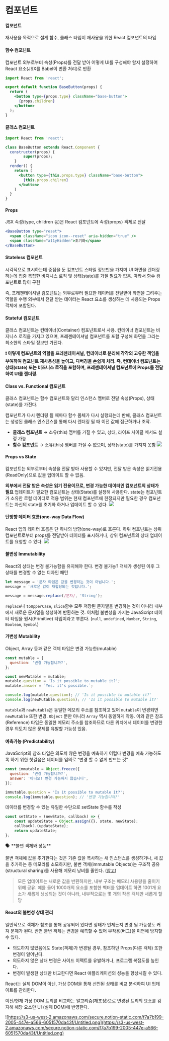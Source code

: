 # 컴포넌트

#### 컴포넌트
재사용을 목적으로 설계
함수, 클래스 타입이 재사용을 위한 React 컴포넌트의 타입

#### 함수 컴포넌트
컴포넌트 외부로부터 속성(Props)를 전달 받아 어떻게 UI를 구성해야 할지 설정하여
React 요소(JSX를 Babel이 변환 처리)로 반환

```jsx
import React from 'react';

export default function BaseButton(props) {
  return (
    <button type={props.type} className="base-button">
      {props.children}
    </button>
  );
}
```

#### 클래스 컴포넌트
```jsx
import React from 'react';

class BaseButton extends React.Component {
  constructor(props) {
		super(props);
	}
  render() {
    return (
      <button type={this.props.type} className="base-button">
        {this.props.chilren}
      </button>
    )
  }
}
```

#### Props
JSX 속성(type, children 등)은 React 컴포넌트에 속성(props) 객체로 전달

```jsx
<BaseButton type="reset">
  <span className="icon icon--reset" aria-hidden="true" />
  <span className="a11yHidden">초기화</span>
</BaseButton>

```


#### Stateless 컴포넌트
시각적으로 표시하는데 중점을 둔 컴포넌트
스타일 정보만을 가지며 UI 화면을 렌더링 하는데 집중
복잡한 비지니스 로직 및 상태(state)를 가질 필요가 없음.
따라서 함수 컴포넌트로 많이 구현

즉, 프레젠테이셔널 컴포넌트는 외부로부터 필요한 데이터를 전달받아 화면을 그려주는 역할을 수행
외부에서 전달 받는 데이터는 React 요소를 생성하는 데 사용되는 Props 객체에 포함된다.


#### Stateful 컴포넌트
클래스 컴포넌트는 컨테이너(Container) 컴포넌트로서 사용.
컨테이너 컴포넌트는 비지니스 로직을 가지고 있으며, 프레젠테이셔널 컴포넌트를 포함 구성해 화면을 그리는 최소한의 스타일 정보만 가진다. 

**❗ 이렇게 컴포넌트의 역할을 프레젠테이셔널, 컨테이너로 분리해 각각의 고유한 책임을 부여하여 컴포넌트 재사용성을 높이고, 디버깅을 손쉽게 처리. 
즉, 컨테이너 컴포넌트는 상태(state) 또는 비즈니스 로직을 포함하며, 프레젠테이셔널 컴포넌트에 Props를 전달 하여 UI를 렌더링.**

#### Class vs. Functional 컴포넌트
클래스 컴포넌트는 함수 컴포넌트와 달리 인스턴스 멤버로 전달 속성(Props), 상태(state)를 가진다.

컴포넌트가 다시 렌더링 될 때마다 함수 몸체가 다시 실행되는데 반해, 
클래스 컴포넌트는 생성된 클래스 인스턴스를 통해 다시 렌더링 될 때 이전 값에 접근하거나 조작.

- **클래스 컴포넌트**  →  소유(this) 멤버를 가질 수 있고, 상태, 라이프 사이클 메서드 설정 가능
- **함수 컴포넌트**     →  소유(this) 멤버를 가질 수 없으며, 상태(state)를 가지지 못함
![](https://euid.notion.site/image/https%3A%2F%2Fs3-us-west-2.amazonaws.com%2Fsecure.notion-static.com%2Fb697a5c5-fba5-4fdd-abc3-9305f593982a%2FUntitled.png?table=block&id=22e595d1-702d-479d-a786-1aae9352a94b&spaceId=9fd79029-980d-4acb-bd78-d3d7e327cf8a&width=2000&userId=&cache=v2)

#### Props vs State
컴포넌트는 외부로부터 속성을 전달 받아 사용할 수 있지만, 전달 받은 속성은 읽기전용(ReadOnly)으로 값을 업데이트 할 수 없음.

**외부에서 전달 받은 속성은 읽기 전용이므로, 변경 가능한 데이터인 컴포넌트의 상태가 필요**
업데이트가 필요한 컴포넌트는 상태(State)를 설정해 사용한다.
state는 컴포넌트가 소유한 로컬 데이터로 적용 범위는 현재 컴포넌트에 한정되지만
필요한 경우 컴포넌트는 자신의 state를 초기화 하거나 업데이트 할 수 있다.
![](https://euid.notion.site/image/https%3A%2F%2Fs3-us-west-2.amazonaws.com%2Fsecure.notion-static.com%2F5f1fa1b3-78ef-4fd3-95b6-d0b8e6ed1e16%2FUntitled.png?table=block&id=f9de8ea2-4af5-45bd-8620-922c99c95c8f&spaceId=9fd79029-980d-4acb-bd78-d3d7e327cf8a&width=1150&userId=&cache=v2)


#### 단방향 데이터 흐름(one-way Data Flow)
React 앱의 데이터 흐름은 단 하나의 방향(one-way)로 흐른다.
하위 컴포넌트는 상위 컴포넌트로부터 props를 전달받아 데이터를 표시하거나, 상위 컴포넌트의 상태 업데이트를 요청할 수 있다.
![](https://euid.notion.site/image/https%3A%2F%2Fs3-us-west-2.amazonaws.com%2Fsecure.notion-static.com%2F2c0642f1-4aec-41a0-9c78-6e90cdf44d34%2FUntitled.png?table=block&id=c8a95d95-d47b-4d54-89d3-d0e2139f6456&spaceId=9fd79029-980d-4acb-bd78-d3d7e327cf8a&width=670&userId=&cache=v2)

#### 불변성 Immutability
React의 상태는 변경 불가능함을 유지해야 한다.
변경 불가능? 객체가 생성된 이후 그 상태를 변경할 수 없는 디자인 패턴

```jsx
let message = '문자 타입은 값을 변경하는 것이 아닙니다.';
message = '새로운 값이 재할당되는 것입니다.';
```

```jsx
message = message.replace(/문자/, 'String');
```

`replace`나 `toUpperCase`, `slice`함수 모두 저장된 문자열을 변경하는 것이 아니라 내부에서 새로운 문자열을 생성하여 반환하는 것. 
이처럼 불변성을 가지는 JavaScript 데이터 타입을 원시(Primitive) 타입이라고 부른다. 
(`null`, `undefined`, `Number`, `String`, `Boolean`, `Symbol`)


#### 가변성 Mutability
Object, Array 등과 같은 객체 타입은 변경 가능한(mutable)

```jsx
const mutable = {
  question: '변경 가능합니까?',
};

const newMutable = mutable;
mutable.question = 'Is it possible to mutable it?';
mutable.answer = `Yes. it's possible.`;

console.log(mutable.question); // 'Is it possible to mutable it?'
console.log(newMutable.question); // 'Is it possible to mutable it?'
```

`mutable`과 `newMutable`은 동일한 메모리 주소를 참조하고 있어 `mutable`이 변경되면 `newMutable` 또한 변경.
`Object` 뿐만 아니라 `Array` 역시 동일하게 작동. 
이와 같은 참조(Reference) 타입은 동일한 메모리 주소를 참조하므로 다른 위치에서 데이터를 변경한 경우 의도치 않은 문제를 유발할 가능성 있음.

#### 예측가능 (Predictability)
JavaScript의 참조 타입은 의도치 않은 변경을 예측하기 어렵다
변경을 예측 가능하도록 하기 위한 첫걸음은 데이터를 임의로 “변경 할 수 없게 만드는 것”

```jsx
const immutable = Object.freeze({
  question: '변경 가능합니까?',
  answer: '아니오! 변경 가능하지 않습니다',
});

immutable.question = 'Is it possible to mutable it?';
console.log(immutable.question); // '변경 가능합니까?'
```

데이터를 변경할 수 있는 유일한 수단으로 setState 함수를 작성

```jsx
const setState = (newState, callback) => {
	const updateState = Object.assign({}, state, newState);
	callback?.(updateState);
	return updateState;
};
```
<aside>
🗣️ **불변 객체와 성능**

불변 객체에 값을 추가한다는 것은 기존 값을 복사하는 새 인스턴스를 생성하거나, 새 값을 추가하는 등 메모리를 소모하지만, 
불변 객체(immutable Objects)는 구조적 공유(structural sharing)를 사용해 메모리 낭비를 줄인다. 
  ([참고](https://archive.jlongster.com/Using-Immutable-Data-Structures-in-JavaScript#Immutable.js))

> 모든 업데이트는 새로운 값을 반환하지만, 내부 구조는 메모리 사용량을 줄이기 위해 공유. 
  예를 들어 1000개의 요소를 포함한 벡터를 업데이트 하면 1001개 요소가 새롭게 생성되는 것이 아니라, 내부적으로는 몇 개의 작은 객체만 새롭게 할당
> 
</aside>

#### React의 불변성 상태 관리
일반적으로 객체가 참조를 통해 공유되어 있다면 상태가 언제든지 변경 될 가능성도 커져 문제가 된다. 
반면 불변 객체는 변경을 예측할 수 있어 부작용(버그)을 미연에 방지할 수 있다.

- 의도하지 않았음에도 State(객체)가 변경될 경우, 참조하던 Props(다른 객체) 또한 변경이 일어난다.
- 의도하지 않은 상태 변경은 사이드 이펙트를 유발하거나, 프로그램 복잡도를 높인다.
- 변경이 발생한 상태만 비교한다면 React 애플리케이션의 성능을 향상시킬 수 있다.

React는 실제 DOM이 아닌, 가상 DOM을 통해 선언된 상태를 비교 분석하여 UI 업데이트를 관리한다. 

이전/현재 가상 DOM 트리를 비교하는 알고리즘(재조정)으로 변경된 트리의 요소를 감지해 해당 요소만 UI (실제 DOM)에 반영한다.

![https://s3-us-west-2.amazonaws.com/secure.notion-static.com/f7a7b199-2005-447e-a566-6051570da43f/Untitled.png](https://s3-us-west-2.amazonaws.com/secure.notion-static.com/f7a7b199-2005-447e-a566-6051570da43f/Untitled.png)

